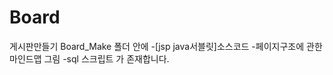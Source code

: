 # Board
 게시판만들기
 Board_Make 폴더 안에 
   -[jsp java서블릿]소스코드
   -페이지구조에 관한 마인드맵 그림 
   -sql 스크립트 
 가 존재합니다.
